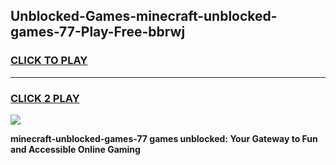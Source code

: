 
## Unblocked-Games-minecraft-unblocked-games-77-Play-Free-bbrwj
<h3>
<a href="https://premium76.site?title=minecraft-unblocked-games-77&ref=10A">CLICK TO PLAY</a></h3>
<hr>

<h3>
<a href="https://premium76.site?title=minecraft-unblocked-games-77&ref=10A">CLICK 2 PLAY</a>
  
</h3>

<a href="https://premium76.site?title=minecraft-unblocked-games-77&ref=10A"><img src="https://clearcache.store/games.png"></a>


**minecraft-unblocked-games-77 games unblocked: Your Gateway to Fun and Accessible Online Gaming**
